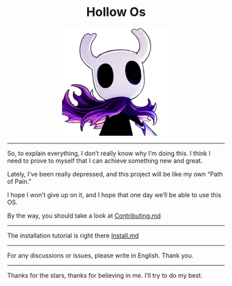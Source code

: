 <h1 align="center">
	Hollow Os
</h1>

<p align="center">
	<img src="./docs/assets/HollowIMG.png" alt="HollowOS Logo" width="250" height="250">
</p>
<hr/>

So, to explain everything, I don’t really know why I’m doing this. I think I need to prove to myself that I can achieve something new and great.

Lately, I’ve been really depressed, and this project will be like my own “Path of Pain.”

I hope I won’t give up on it, and I hope that one day we’ll be able to use this OS.

By the way, you should take a look at <a href="docs/CONTRIBUTING.md">Contributing.md</a>
<hr/>

The installation tutorial is right there <a href="docs/INSTALL.md">Install.md</a> 

<hr/>

For any discussions or issues, please write in English. Thank you.

<hr/>

Thanks for the stars, thanks for believing in me. I’ll try to do my best.


